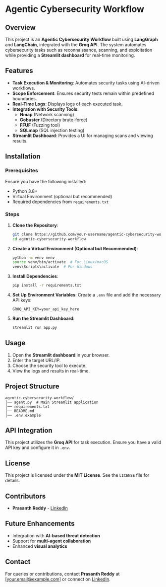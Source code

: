 # Agentic Cybersecurity Workflow

## Overview

This project is an **Agentic Cybersecurity Workflow** built using **LangGraph** and **LangChain**, integrated with the **Groq API**. The system automates cybersecurity tasks such as reconnaissance, scanning, and exploitation while providing a **Streamlit dashboard** for real-time monitoring.

## Features

- **Task Execution & Monitoring**: Automates security tasks using AI-driven workflows.
- **Scope Enforcement**: Ensures security tests remain within predefined boundaries.
- **Real-Time Logs**: Displays logs of each executed task.
- **Integration with Security Tools**:
  - **Nmap** (Network scanning)
  - **Gobuster** (Directory brute-force)
  - **FFUF** (Fuzzing tool)
  - **SQLmap** (SQL injection testing)
- **Streamlit Dashboard**: Provides a UI for managing scans and viewing results.

## Installation

### Prerequisites

Ensure you have the following installed:

- Python 3.8+
- Virtual Environment (optional but recommended)
- Required dependencies from `requirements.txt`

### Steps

1. **Clone the Repository**:
   ```sh
   git clone https://github.com/your-username/agentic-cybersecurity-workflow.git
   cd agentic-cybersecurity-workflow
   ```
2. **Create a Virtual Environment (Optional but Recommended)**:
   ```sh
   python -m venv venv
   source venv/bin/activate  # For Linux/macOS
   venv\Scripts\activate  # For Windows
   ```
3. **Install Dependencies**:
   ```sh
   pip install -r requirements.txt
   ```
4. **Set Up Environment Variables**:
   Create a `.env` file and add the necessary API keys:
   ```env
   GROQ_API_KEY=your_api_key_here
   ```
5. **Run the Streamlit Dashboard**:
   ```sh
   streamlit run app.py
   ```

## Usage

1. Open the **Streamlit dashboard** in your browser.
2. Enter the target URL/IP.
3. Choose the security tool to execute.
4. View the logs and results in real-time.

## Project Structure

```
agentic-cybersecurity-workflow/
│── agent.py  # Main Streamlit application
│── requirements.txt
│── README.md
│── .env.example
```

## API Integration

This project utilizes the **Groq API** for task execution. Ensure you have a valid API key and configure it in `.env`.

## License

This project is licensed under the **MIT License**. See the `LICENSE` file for details.

## Contributors

- **Prasanth Reddy** - [LinkedIn](https://www.linkedin.com/in/mannem-prasanthreddy-1a0a4a232/)

## Future Enhancements

- Integration with **AI-based threat detection**
- Support for **multi-agent collaboration**
- Enhanced **visual analytics**

## Contact

For queries or contributions, contact **Prasanth Reddy** at [[your.email@example.com](mailto\:your.email@example.com)] or connect on [LinkedIn](https://www.linkedin.com/in/mannem-prasanthreddy-1a0a4a232/).

